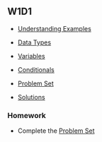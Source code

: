 ## W1D1

+ [Understanding Examples][understanding-examples]
+ [Data Types][data-types]
+ [Variables][variables]
+ [Conditionals][conditionals]


+ [Problem Set][problems-w1d1]
+ [Solutions][solutions-w1d1]

### Homework

+ Complete the [Problem Set][problems-w1d1]

[understanding-examples]: ./notes/understanding_examples.md
[data-types]: ./notes/data_types.md
[Variables]: ./notes/variables.md
[Conditionals]: ./notes/conditionals.md
[problems-w1d1]: ./problems/problems_w1d1.md
[solutions-w1d1]: ./problems/solutions_w1d1.md
